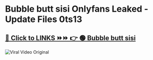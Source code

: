 
 # Bubble butt sisi Onlyfans Leaked - Update Files 0ts13

## <h2><a href="https://clipsfans.com/Bubble_butt_sisi&ref=git">🔗 Click to LINKS ⏩⏩ 👉 🟢 Bubble butt sisi </a></h2>

<a href="https://clipsfans.com/Bubble_butt_sisi&ref=git" rel="nofollow" data-target="animated-image.originalLink"><img src="https://i.ibb.co.com/xMMVF88/686577567.gif" alt="Viral Video Original" style="max-width: 100%; display: inline-block;" data-target="animated-image.originalImage"></a>

